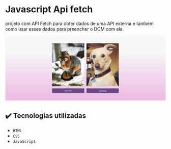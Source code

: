 # Javascript Api fetch
projeto com API Fetch para obter dados de uma API externa e também como usar esses dados para preencher o DOM com ela.

![imagem do projeto](./img/animais.png)

## ✔️ Tecnologias utilizadas

- ``HTML``
- ``CSS``
- ``JavaScript``


